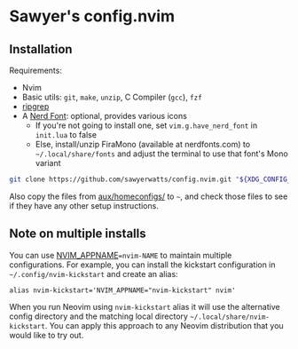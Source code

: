 # Sawyer's config.nvim

## Installation

Requirements:

- Nvim
- Basic utils: `git`, `make`, `unzip`, C Compiler (`gcc`), `fzf`
- [ripgrep](https://github.com/BurntSushi/ripgrep#installation)
- A [Nerd Font](https://www.nerdfonts.com/): optional, provides various icons
  - If you're not going to install one, set `vim.g.have_nerd_font` in `init.lua`
    to false
  - Else, install/unzip FiraMono (available at nerdfonts.com) to
    `~/.local/share/fonts` and adjust the terminal to use that font's Mono
    variant

```sh
git clone https://github.com/sawyerwatts/config.nvim.git "${XDG_CONFIG_HOME:-$HOME/.config}"/nvim
```

Also copy the files from [aux/homeconfigs/](./aux/homeconfigs/) to `~`, and
check those files to see if they have any other setup instructions.

## Note on multiple installs

You can use
[NVIM_APPNAME](https://neovim.io/doc/user/starting.html#%24NVIM_APPNAME)`=nvim-NAME`
to maintain multiple configurations. For example, you can install the kickstart
configuration in `~/.config/nvim-kickstart` and create an alias:
```
alias nvim-kickstart='NVIM_APPNAME="nvim-kickstart" nvim'
```
When you run Neovim using `nvim-kickstart` alias it will use the alternative
config directory and the matching local directory
`~/.local/share/nvim-kickstart`. You can apply this approach to any Neovim
distribution that you would like to try out.

